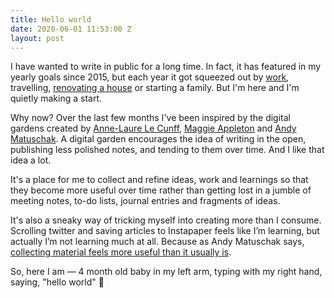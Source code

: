 ```yaml
---
title: Hello world
date: 2020-06-01 11:53:00 Z
layout: post
---
```


I have wanted to write in public for a long time. In fact, it has featured in my yearly goals since 2015, but each year it got squeezed out by [work](http://pete.studio), travelling, [renovating a house](http://instagram.com/guinearow) or starting a family. But I'm here and I'm quietly making a start.

Why now? Over the last few months I've been inspired by the digital gardens created by [Anne-Laure Le Cunff](https://nesslabs.com/digital-garden-tiddlywiki), [Maggie Appleton](https://maggieappleton.com/garden/) and [Andy Matuschak](https://notes.andymatuschak.org). A digital garden encourages the idea of writing in the open, publishing less polished notes, and tending to them over time. And I like that idea a lot.

It's a place for me to collect and refine ideas, work and learnings so that they become more useful over time rather than getting lost in a jumble of meeting notes, to-do lists, journal entries and fragments of ideas.

It's also a sneaky way of tricking myself into creating more than I consume. Scrolling twitter and saving articles to Instapaper feels like I’m learning, but actually I’m not learning much at all. Because as Andy Matuschak says, [collecting material feels more useful than it usually is](https://notes.andymatuschak.org/z8QSUyNdq3CMK79KSnCW7QTR1MPHEFi4Q2LY8).

So, here I am — 4 month old baby in my left arm, typing with my right hand, saying, "hello world" 👋